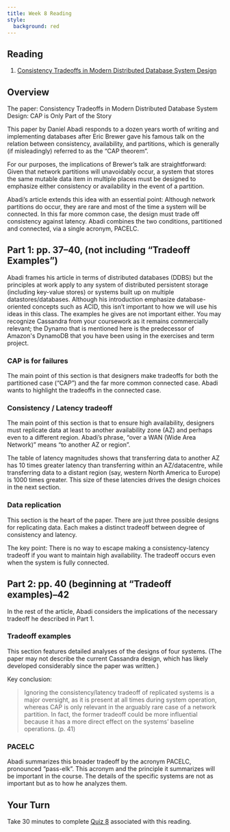 ```yaml
---
title: Week 8 Reading
style:
  background: red
---
```

## Reading
1. [Consistency Tradeoffs in Modern Distributed Database System Design](http://www.cs.umd.edu/~abadi/papers/abadi-pacelc.pdf)

## Overview
The paper: Consistency Tradeoffs in Modern Distributed Database System Design: CAP is Only Part of the Story

This paper by Daniel Abadi responds to a dozen years worth of writing and implementing databases after Eric Brewer gave his famous talk on the relation between consistency, availability, and partitions, which is generally (if misleadingly) referred to as the “CAP theorem”.

For our purposes, the implications of Brewer’s talk are straightforward: Given that network partitions will unavoidably occur, a system that stores the same mutable data item in multiple places must be designed to emphasize either consistency or availability in the event of a partition.

Abadi’s article extends this idea with an essential point: Although network partitions do occur, they are rare and most of the time a system will be connected. In this far more common case, the design must trade off consistency against latency. Abadi combines the two conditions, partitioned and connected, via a single acronym, PACELC.

## Part 1: pp. 37–40, (not including “Tradeoff Examples”)
Abadi frames his article in terms of distributed databases (DDBS) but the principles at work apply to any system of distributed persistent storage (including key-value stores) or systems built up on multiple datastores/databases. Although his introduction emphasize database-oriented concepts such as ACID, this isn’t important to how we will use his ideas in this class. The examples he gives are not important either. You may recognize Cassandra from your coursework as it remains commercially relevant; the Dynamo that is mentioned here is the predecessor of Amazon's DynamoDB that you have been using in the exercises and term project.

### CAP is for failures
The main point of this section is that designers make tradeoffs for both the partitioned case (“CAP”) and the far more common connected case. Abadi wants to highlight the tradeoffs in the connected case.

### Consistency / Latency tradeoff
The main point of this section is that to ensure high availability, designers must replicate data at least to another availability zone (AZ) and perhaps even to a different region. Abadi’s phrase, “over a WAN (Wide Area Network)” means “to another AZ or region”.

The table of latency magnitudes shows that transferring data to another AZ has 10 times greater latency than transferring within an AZ/datacentre, while transferring data to a distant region (say, western North America to Europe) is 1000 times greater. This size of these latencies drives the design choices in the next section.

### Data replication
This section is the heart of the paper. There are just three possible designs for replicating data. Each makes a distinct tradeoff between degree of consistency and latency.

The key point: There is no way to escape making a consistency-latency tradeoff if you want to maintain high availability. The tradeoff occurs even when the system is fully connected.

## Part 2: pp. 40 (beginning at “Tradeoff examples)–42
In the rest of the article, Abadi considers the implications of the necessary tradeoff he described in Part 1.

### Tradeoff examples
This section features detailed analyses of the designs of four systems. (The paper may not describe the current Cassandra design, which has likely developed considerably since the paper was written.)

Key conclusion:

> Ignoring the consistency/latency tradeoff of replicated systems is a major oversight,
> as it is present at all times during system operation, whereas CAP is only relevant
> in the arguably rare case of a network partition. In fact, the former tradeoff could
> be more influential because it has a more direct effect on the systems’ baseline
> operations. (p. 41)

### PACELC
Abadi summarizes this broader tradeoff by the acronym PACELC, pronounced “pass-elk”. This acronym and the principle it summarizes will be important in the course. The details of the specific systems are not as important but as to how he analyzes them.

## Your Turn

   Take 30 minutes to complete [Quiz 8](https://canvas.sfu.ca/courses/67084/quizzes/) associated with this reading. 
